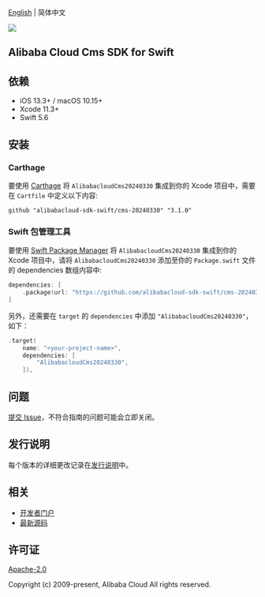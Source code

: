 [English](README.md) | 简体中文

![](https://aliyunsdk-pages.alicdn.com/icons/AlibabaCloud.svg)

## Alibaba Cloud Cms SDK for Swift

## 依赖

- iOS 13.3+ / macOS 10.15+
- Xcode 11.3+
- Swift 5.6

## 安装

### Carthage

要使用 [Carthage](https://github.com/Carthage/Carthage) 将 `AlibabacloudCms20240330` 集成到你的 Xcode 项目中，需要在 `Cartfile` 中定义以下内容:

```ogdl
github "alibabacloud-sdk-swift/cms-20240330" "3.1.0"
```

### Swift 包管理工具

要使用 [Swift Package Manager](https://swift.org/package-manager/) 将 `AlibabacloudCms20240330` 集成到你的 Xcode 项目中，请将 `AlibabacloudCms20240330` 添加至你的 `Package.swift` 文件的 dependencies 数组内容中:

```swift
dependencies: [
    .package(url: "https://github.com/alibabacloud-sdk-swift/cms-20240330.git", from: "3.1.0")
]
```

另外，还需要在 `target` 的 `dependencies` 中添加 `"AlibabacloudCms20240330"`，如下：

```swift
.target(
    name: "<your-project-name>",
    dependencies: [
        "AlibabacloudCms20240330",
    ]),
```

## 问题

[提交 Issue](https://github.com/alibabacloud-sdk-swift/cms-20240330/issues/new)，不符合指南的问题可能会立即关闭。

## 发行说明

每个版本的详细更改记录在[发行说明](./ChangeLog.txt)中。

## 相关

* [开发者门户](https://next.api.aliyun.com/home)
* [最新源码](https://github.com/alibabacloud-sdk-swift/cms-20240330)

## 许可证

[Apache-2.0](http://www.apache.org/licenses/LICENSE-2.0)

Copyright (c) 2009-present, Alibaba Cloud All rights reserved.
